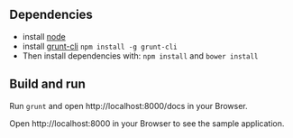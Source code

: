 ## Dependencies

* install [node](http://nodejs.org)
* install [grunt-cli](https://github.com/gruntjs/grunt-cli) `npm install -g grunt-cli`
* Then install dependencies with: `npm install` and `bower install`

## Build and run

Run `grunt` and open http://localhost:8000/docs in your Browser.

Open http://localhost:8000 in your Browser to see the sample application.